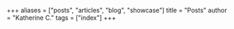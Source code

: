 +++
aliases = ["posts", "articles", "blog", "showcase"]
title = "Posts"
author = "Katherine C."
tags = ["index"]
+++